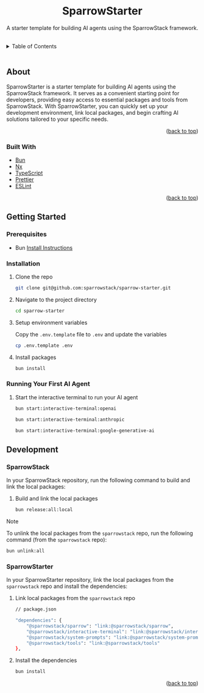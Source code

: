 <!-- README copied from https://raw.githubusercontent.com/othneildrew/Best-README-Template/master/README.md -->

<!-- PROJECT LOGO -->
<br />
<div align="center">
	<!-- <a href="https://github.com/DWC01/dapp-sandbox-contracts">
		<img src="/images/logo.png" alt="Logo" width="419" height="128">
	</a> -->
	<h1>SparrowStarter</h1>
	<p>A starter template for building AI agents using the SparrowStack framework.</p>
</div>

<!-- TABLE OF CONTENTS -->
<br/>
<details>
	<summary>Table of Contents</summary>
	<ol>
		<li>
			<a href="#about-the-project">About The Project</a>
			<ul>
				<li><a href="#built-with">Built With</a></li>
			</ul>
		</li>
		<li>
			<a href="#getting-started">Getting Started</a>
			<ul>
				<li><a href="#prerequisites">Prerequisites</a></li>
				<li><a href="#installation">Installation</a></li>
				<li><a href="#quick-start">Quick Start</a></li>
			</ul>
		</li>
		<li>
			<a href="#development">Development</a>
			<ul>
				<li><a href="#sparrowstack">SparrowStack</a></li>
				<li><a href="#sparrow-starter">SparrowStarter</a></li>
			</ul>
	</ol>
</details>
<br/>

## About

SparrowStarter is a starter template for building AI agents using the SparrowStack framework. It serves as a convenient starting point for developers, providing easy access to essential packages and tools from SparrowStack. With SparrowStarter, you can quickly set up your development environment, link local packages, and begin crafting AI solutions tailored to your specific needs.

<p align="right">(<a href="#top">back to top</a>)</p>

### Built With

- [Bun](https://bun.sh/)
- [Nx](https://nx.dev/)
- [TypeScript](https://www.typescriptlang.org/)
- [Prettier](https://prettier.io/)
- [ESLint](https://eslint.org/)

<p align="right">(<a href="#top">back to top</a>)</p>

<!-- GETTING STARTED -->

## Getting Started

### Prerequisites

- Bun [Install Instructions](https://bun.sh/docs/installation)

### Installation

1.  Clone the repo

    ```sh
    git clone git@github.com:sparrowstack/sparrow-starter.git
    ```

2.  Navigate to the project directory

    ```sh
    cd sparrow-starter
    ```

3.  Setup environment variables

    Copy the `.env.template` file to `.env` and update the variables

    ```sh
    cp .env.template .env
    ```

4.  Install packages

    ```sh
    bun install
    ```

### Running Your First AI Agent
1.  Start the interactive terminal to run your AI agent
    ```sh
    bun start:interactive-terminal:openai
    ```
    ```sh
    bun start:interactive-terminal:anthropic
    ```
    ```sh
    bun start:interactive-terminal:google-generative-ai
    ```

## Development

### SparrowStack
In your SparrowStack repository, run the following command to build and link the local packages:

1.  Build and link the local packages
    ```sh
    bun release:all:local
    ```

> [!NOTE]
> To unlink the local packages from the `sparrowstack` repo, run the following command (from the `sparrowstack` repo):
```sh
bun unlink:all
```

### SparrowStarter
In your SparrowStarter repository, link the local packages from the `sparrowstack` repo and install the dependencies:

1.  Link local packages from the `sparrowstack` repo

    ```sh
    // package.json

    "dependencies": {
        "@sparrowstack/sparrow": "link:@sparrowstack/sparrow",
        "@sparrowstack/interactive-terminal": "link:@sparrowstack/interactive-terminal",
        "@sparrowstack/system-prompts": "link:@sparrowstack/system-prompts",
        "@sparrowstack/tools": "link:@sparrowstack/tools"
    },
    ```

2.  Install the dependencies

    ```sh
    bun install
    ```

<p align="right">(<a href="#top">back to top</a>)</p>

